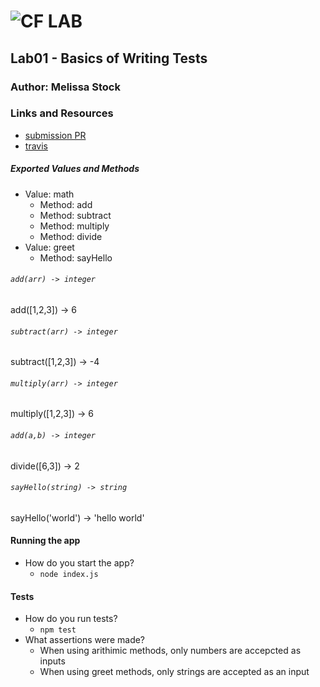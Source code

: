 ![CF](http://i.imgur.com/7v5ASc8.png) LAB
=================================================

## Lab01 - Basics of Writing Tests

### Author: Melissa Stock

### Links and Resources
* [submission PR](https://github.com/MeStock/lab01/pull/1)
* [travis](https://travis-ci.com/MeStock/lab01)


##### Exported Values and Methods
* Value: math
    * Method: add
    * Method: subtract
    * Method: multiply
    * Method: divide
* Value: greet
    * Method: sayHello

###### `add(arr) -> integer`
add([1,2,3]) -> 6

###### `subtract(arr) -> integer`
subtract([1,2,3]) -> -4

###### `multiply(arr) -> integer`
multiply([1,2,3]) -> 6

###### `add(a,b) -> integer`
divide([6,3]) -> 2

###### `sayHello(string) -> string`
sayHello('world') -> 'hello world'

#### Running the app
* How do you start the app?
    * `node index.js`
  
#### Tests
* How do you run tests?
    * `npm test`
* What assertions were made?
    * When using arithimic methods, only numbers are accepcted as inputs
    * When using greet methods, only strings are accepted as an input


